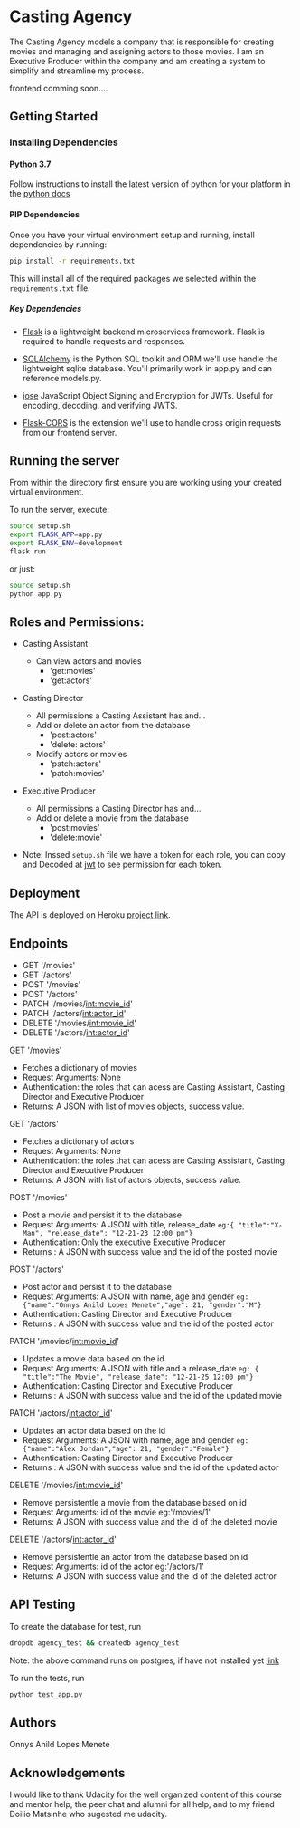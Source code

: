 # Casting Agency
The Casting Agency models a company that is responsible for creating movies and managing and assigning actors to those movies. I am an Executive Producer within the company and am creating a system to simplify and streamline my process.

frontend comming soon....
## Getting Started

### Installing Dependencies

#### Python 3.7

Follow instructions to install the latest version of python for your platform in the [python docs](https://docs.python.org/3/using/unix.html#getting-and-installing-the-latest-version-of-python)


#### PIP Dependencies

Once you have your virtual environment setup and running, install dependencies by running:

```bash
pip install -r requirements.txt
```

This will install all of the required packages we selected within the `requirements.txt` file.

##### Key Dependencies

- [Flask](http://flask.pocoo.org/)  is a lightweight backend microservices framework. Flask is required to handle requests and responses.

- [SQLAlchemy](https://www.sqlalchemy.org/) is the Python SQL toolkit and ORM we'll use handle the lightweight sqlite database. You'll primarily work in app.py and can reference models.py.


- [jose](https://python-jose.readthedocs.io/en/latest/) JavaScript Object Signing and Encryption for JWTs. Useful for encoding, decoding, and verifying JWTS. 

- [Flask-CORS](https://flask-cors.readthedocs.io/en/latest/#) is the extension we'll use to handle cross origin requests from our frontend server. 


## Running the server

From within the  directory first ensure you are working using your created virtual environment.

To run the server, execute:

```bash
source setup.sh
export FLASK_APP=app.py
export FLASK_ENV=development
flask run
```
or just:
```bash
source setup.sh 
python app.py
```

## Roles and Permissions:
- Casting Assistant
    - Can view actors and movies
        - 'get:movies'
        - 'get:actors'    
 
- Casting Director
    - All permissions a Casting Assistant has and…
    - Add or delete an actor from the database
        - 'post:actors'
        - 'delete: actors'
    - Modify actors or movies
        - 'patch:actors'
        - 'patch:movies'


- Executive Producer
   - All permissions a Casting Director has and…
   - Add or delete a movie from the database
        - 'post:movies'
        - 'delete:movie'

- Note: Inssed ```setup.sh``` file we have a token for each role, you can copy and Decoded at [jwt](https://jwt.io/) to see permission for each token. 

## Deployment
The API is deployed on Heroku [project link](https://castingagencyfsnd.herokuapp.com/).

## Endpoints
- GET '/movies'
- GET '/actors'
- POST '/movies'
- POST '/actors'
- PATCH '/movies/<int:movie_id>'
- PATCH '/actors/<int:actor_id>'
- DELETE '/movies/<int:movie_id>'
- DELETE '/actors/<int:actor_id>'


GET '/movies'
- Fetches a dictionary of movies 
- Request Arguments: None
- Authentication: the roles that can acess are Casting Assistant, Casting Director and Executive Producer
- Returns: A JSON with list of movies objects, success value.

GET '/actors'
- Fetches a dictionary of actors 
- Request Arguments: None
- Authentication: the roles that can acess are Casting Assistant, Casting Director and Executive Producer
- Returns: A JSON with list of actors objects, success value.


POST '/movies'
- Post a movie and persist it to the database
- Request Arguments: A JSON with title, release_date  ```eg:{ "title":"X-Man", "release_date": "12-21-23 12:00 pm"}```
- Authentication: Only the executive Executive Producer
- Returns : A JSON with success value and the id of the posted movie

POST '/actors'
- Post actor and persist it to the database
- Request Arguments: A JSON with name, age and gender  ```eg:{"name":"Onnys Anild Lopes Menete","age": 21,
"gender":"M"}```
- Authentication: Casting Director and  Executive Producer 
- Returns : A JSON with success value and the id of the posted actor

PATCH '/movies/<int:movie_id>'
- Updates a movie data based on the id 
- Request Arguments: A JSON with title and a release_date ```eg: { "title":"The Movie", "release_date": "12-21-25 12:00 pm"}```
- Authentication: Casting Director and  Executive Producer 
- Returns : A JSON with success value and the id of the updated movie

PATCH '/actors/<int:actor_id>'
- Updates an actor data based on the id 
- Request Arguments: A JSON with name, age and gender ```eg:{"name":"Alex Jordan","age": 21,
 "gender":"Female"}```
- Authentication: Casting Director and  Executive Producer 
- Returns : A JSON with success value and the id of the updated actor

DELETE '/movies/<int:movie_id>'
- Remove persistentle a movie from the database based on id 
- Request Arguments: id of the movie eg:'/movies/1'
- Returns: A JSON with success value and the id of the deleted movie

DELETE '/actors/<int:actor_id>'
- Remove persistentle an actor from the database based on id 
- Request Arguments: id of the actor eg:'/actors/1'
- Returns: A JSON with success value and the id of the deleted actror 

## API Testing
To create the database for test, run
```bash
dropdb agency_test && createdb agency_test
```
Note: the above command runs on postgres, if have not installed yet [link](https://www.postgresql.org/download/)

To run the tests, run
```bash
python test_app.py
``` 
## Authors
Onnys Anild Lopes Menete

## Acknowledgements
I would like to thank Udacity for the well organized content of this course and mentor help, the peer chat and alumni for all help, and to my friend Doilio Matsinhe who sugested me udacity. 
